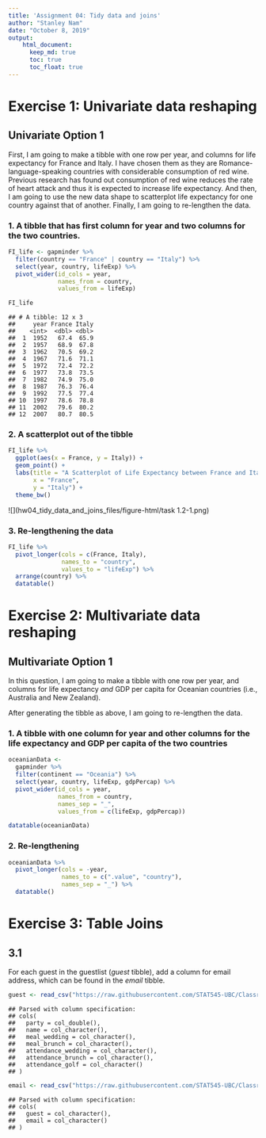 ```yaml
---
title: 'Assignment 04: Tidy data and joins'
author: "Stanley Nam"
date: "October 8, 2019"
output: 
    html_document:
      keep_md: true
      toc: true
      toc_float: true
---
```






# Exercise 1: Univariate data reshaping

## Univariate Option 1

First, I am going to make a tibble with one row per year, and columns for life expectancy for France and Italy. I have chosen them as they are Romance-language-speaking countries with considerable consumption of red wine. Previous research has found out consumption of red wine reduces the rate of heart attack and thus it is expected to increase life expectancy. And then, I am going to use the new data shape to scatterplot life expectancy for one country against that of another. Finally, I am going to re-lengthen the data.

### 1. A tibble that has first column for year and two columns for the two countries.


```r
FI_life <- gapminder %>%
  filter(country == "France" | country == "Italy") %>% 
  select(year, country, lifeExp) %>% 
  pivot_wider(id_cols = year,
              names_from = country,
              values_from = lifeExp)

FI_life
```

```
## # A tibble: 12 x 3
##     year France Italy
##    <int>  <dbl> <dbl>
##  1  1952   67.4  65.9
##  2  1957   68.9  67.8
##  3  1962   70.5  69.2
##  4  1967   71.6  71.1
##  5  1972   72.4  72.2
##  6  1977   73.8  73.5
##  7  1982   74.9  75.0
##  8  1987   76.3  76.4
##  9  1992   77.5  77.4
## 10  1997   78.6  78.8
## 11  2002   79.6  80.2
## 12  2007   80.7  80.5
```

### 2. A scatterplot out of the tibble


```r
FI_life %>%
  ggplot(aes(x = France, y = Italy)) +
  geom_point() +
  labs(title = "A Scatterplot of Life Expectancy between France and Italy",
       x = "France",
       y = "Italy") + 
  theme_bw()
```

![](hw04_tidy_data_and_joins_files/figure-html/task 1.2-1.png)<!-- -->

### 3. Re-lengthening the data


```r
FI_life %>% 
  pivot_longer(cols = c(France, Italy),
               names_to = "country",
               values_to = "lifeExp") %>% 
  arrange(country) %>% 
  datatable()
```

<!--html_preserve--><div id="htmlwidget-117748739d69c1aa611d" style="width:100%;height:auto;" class="datatables html-widget"></div>
<script type="application/json" data-for="htmlwidget-117748739d69c1aa611d">{"x":{"filter":"none","data":[["1","2","3","4","5","6","7","8","9","10","11","12","13","14","15","16","17","18","19","20","21","22","23","24"],[1952,1957,1962,1967,1972,1977,1982,1987,1992,1997,2002,2007,1952,1957,1962,1967,1972,1977,1982,1987,1992,1997,2002,2007],["France","France","France","France","France","France","France","France","France","France","France","France","Italy","Italy","Italy","Italy","Italy","Italy","Italy","Italy","Italy","Italy","Italy","Italy"],[67.41,68.93,70.51,71.55,72.38,73.83,74.89,76.34,77.46,78.64,79.59,80.657,65.94,67.81,69.24,71.06,72.19,73.48,74.98,76.42,77.44,78.82,80.24,80.546]],"container":"<table class=\"display\">\n  <thead>\n    <tr>\n      <th> <\/th>\n      <th>year<\/th>\n      <th>country<\/th>\n      <th>lifeExp<\/th>\n    <\/tr>\n  <\/thead>\n<\/table>","options":{"columnDefs":[{"className":"dt-right","targets":[1,3]},{"orderable":false,"targets":0}],"order":[],"autoWidth":false,"orderClasses":false}},"evals":[],"jsHooks":[]}</script><!--/html_preserve-->


# Exercise 2: Multivariate data reshaping

## Multivariate Option 1

In this question, I am going to make a tibble with one row per year, and columns for life expectancy *and* GDP per capita for Oceanian countries (i.e., Australia and New Zealand).

After generating the tibble as above, I am going to re-lengthen the data.

### 1. A tibble with one column for year and other columns for the life expectancy and GDP per capita of the two countries


```r
oceanianData <-
  gapminder %>% 
  filter(continent == "Oceania") %>% 
  select(year, country, lifeExp, gdpPercap) %>% 
  pivot_wider(id_cols = year,
              names_from = country,
              names_sep = "_",
              values_from = c(lifeExp, gdpPercap))

datatable(oceanianData)
```

<!--html_preserve--><div id="htmlwidget-39e4a1ce6df3e104bdaa" style="width:100%;height:auto;" class="datatables html-widget"></div>
<script type="application/json" data-for="htmlwidget-39e4a1ce6df3e104bdaa">{"x":{"filter":"none","data":[["1","2","3","4","5","6","7","8","9","10","11","12"],[1952,1957,1962,1967,1972,1977,1982,1987,1992,1997,2002,2007],[69.12,70.33,70.93,71.1,71.93,73.49,74.74,76.32,77.56,78.83,80.37,81.235],[69.39,70.26,71.24,71.52,71.89,72.22,73.84,74.32,76.33,77.55,79.11,80.204],[10039.59564,10949.64959,12217.22686,14526.12465,16788.62948,18334.19751,19477.00928,21888.88903,23424.76683,26997.93657,30687.75473,34435.36744],[10556.57566,12247.39532,13175.678,14463.91893,16046.03728,16233.7177,17632.4104,19007.19129,18363.32494,21050.41377,23189.80135,25185.00911]],"container":"<table class=\"display\">\n  <thead>\n    <tr>\n      <th> <\/th>\n      <th>year<\/th>\n      <th>lifeExp_Australia<\/th>\n      <th>lifeExp_New Zealand<\/th>\n      <th>gdpPercap_Australia<\/th>\n      <th>gdpPercap_New Zealand<\/th>\n    <\/tr>\n  <\/thead>\n<\/table>","options":{"columnDefs":[{"className":"dt-right","targets":[1,2,3,4,5]},{"orderable":false,"targets":0}],"order":[],"autoWidth":false,"orderClasses":false}},"evals":[],"jsHooks":[]}</script><!--/html_preserve-->

### 2. Re-lengthening


```r
oceanianData %>% 
  pivot_longer(cols = -year,
               names_to = c(".value", "country"),
               names_sep = "_") %>% 
  datatable()
```

<!--html_preserve--><div id="htmlwidget-a9c52ee1903e5a6bb3a4" style="width:100%;height:auto;" class="datatables html-widget"></div>
<script type="application/json" data-for="htmlwidget-a9c52ee1903e5a6bb3a4">{"x":{"filter":"none","data":[["1","2","3","4","5","6","7","8","9","10","11","12","13","14","15","16","17","18","19","20","21","22","23","24"],[1952,1952,1957,1957,1962,1962,1967,1967,1972,1972,1977,1977,1982,1982,1987,1987,1992,1992,1997,1997,2002,2002,2007,2007],["Australia","New Zealand","Australia","New Zealand","Australia","New Zealand","Australia","New Zealand","Australia","New Zealand","Australia","New Zealand","Australia","New Zealand","Australia","New Zealand","Australia","New Zealand","Australia","New Zealand","Australia","New Zealand","Australia","New Zealand"],[69.12,69.39,70.33,70.26,70.93,71.24,71.1,71.52,71.93,71.89,73.49,72.22,74.74,73.84,76.32,74.32,77.56,76.33,78.83,77.55,80.37,79.11,81.235,80.204],[10039.59564,10556.57566,10949.64959,12247.39532,12217.22686,13175.678,14526.12465,14463.91893,16788.62948,16046.03728,18334.19751,16233.7177,19477.00928,17632.4104,21888.88903,19007.19129,23424.76683,18363.32494,26997.93657,21050.41377,30687.75473,23189.80135,34435.36744,25185.00911]],"container":"<table class=\"display\">\n  <thead>\n    <tr>\n      <th> <\/th>\n      <th>year<\/th>\n      <th>country<\/th>\n      <th>lifeExp<\/th>\n      <th>gdpPercap<\/th>\n    <\/tr>\n  <\/thead>\n<\/table>","options":{"columnDefs":[{"className":"dt-right","targets":[1,3,4]},{"orderable":false,"targets":0}],"order":[],"autoWidth":false,"orderClasses":false}},"evals":[],"jsHooks":[]}</script><!--/html_preserve-->


# Exercise 3: Table Joins



## 3.1 

For each guest in the guestlist (*guest* tibble), add a column for email address, which can be found in the *email* tibble.


```r
guest <- read_csv("https://raw.githubusercontent.com/STAT545-UBC/Classroom/master/data/wedding/attend.csv")
```

```
## Parsed with column specification:
## cols(
##   party = col_double(),
##   name = col_character(),
##   meal_wedding = col_character(),
##   meal_brunch = col_character(),
##   attendance_wedding = col_character(),
##   attendance_brunch = col_character(),
##   attendance_golf = col_character()
## )
```

```r
email <- read_csv("https://raw.githubusercontent.com/STAT545-UBC/Classroom/master/data/wedding/emails.csv")
```

```
## Parsed with column specification:
## cols(
##   guest = col_character(),
##   email = col_character()
## )
```


